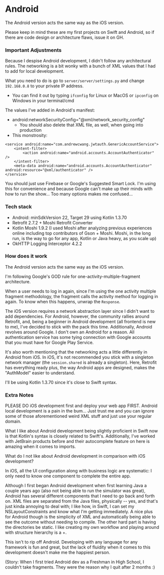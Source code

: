 # Android

The Android version acts the same way as the iOS version.

Please keep in mind these are my first projects on Swift and Android, so if there are code design or architecture flaws, issue it on GH.

### Important Adjustments

Because I despise Android development, I didn't follow any architectural rules. The networking is a bit wonky with a bunch of XML values that I had to add for local development.

What you need to do is go to `server/server/settings.py` and change `192.168.0.8` to your private IP address.
- You can find it out by typing `ifconfig` for Linux or MacOS or `ipconfig` on Windows in your terminal/cmd

The values I've added in Android's manifest:
- android:networkSecurityConfig="@xml/network_security_config"
    - You should also delete that XML file, as well, when going into production
- This monstrosity:
```
<service android:name="com.andrewcwang.jwtauth.GenericAccountService">
    <intent-filter>
        <action android:name="android.accounts.AccountAuthenticator" />
    </intent-filter>
    <meta-data android:name="android.accounts.AccountAuthenticator" android:resource="@xml/authenticator" />
</service>
```
You should just use Firebase or Google's Suggested Smart Lock. I'm using this for convenience and because Google can't make up their minds with how to run the show... Too many options makes me confused...

### Tech stack

- Android: minSdkVersion 22, Target 29 using Kotlin 1.3.70
- Retrofit 2.7.2 + Moshi Retrofit Converter
- Kotlin Moshi 1.9.2 (I used Moshi after analyzing previous experiences online including top contributors of Gson + Moshi. Moshi, in the long run, is the way to go for any app, Kotlin or Java heavy, as you scale up)
- OkHTTP Logging Interceptor 4.2.2

### How does it work

The Android version acts the same way as the iOS version.

I'm following Google's GOD rule for one-activity-multiple-fragment architecture.

When a user needs to log in again, since I'm using the one activity multiple fragment methodology, the fragment calls the activity method for logging in again. To know when this happens, unwrap the `Response`.

The iOS version requires a network abstraction layer since I didn't want to add dependencies. For Android, however, the community rallies around Retrofit, and, being a beginner in Android development (all frontend is new to me), I've decided to stick with the pack this time. Additionally, Android revolves around Google. I don't own an Android for a reason. All authentication service has some tying connection with Google accounts that you must have for Google Play Service.

It's also worth mentioning that the networking acts a little differently in Android from iOS. In iOS, it's not recommended you stick with a singleton network manager (the `session.shared` is already a singleton). Here, Retrofit has everything ready plus, the way Android apps are designed, makes the "AuthModel" easier to understand.

I'll be using Kotlin 1.3.70 since it's close to Swift syntax.

### Extra Notes

PLEASE DO iOS development first and deploy your web app FIRST. Android local development is a pain in the bum... Just trust me and you can ignore some of those aforementioned weird XML stuff and just use your regular domain.

What I like about Android development being slightly proficient in Swift now is that Kotlin's syntax is closely related to Swift's. Additionally, I've worked with JetBrain products before and their autocomplete feature on here is amazing when it comes to imports.

What do I not like about Android development in comparison with iOS development?

In iOS, all the UI configuration along with business logic are systematic: I only need to know one component to complete the entire app.

Although I first began Android development when first learning Java a couple years ago (also not being able to run the simulator was great), Android has several different components that I need to go back and forth on. XML files are separated from the Java files, physically -- yes, and that's just kinda annoying to deal with; I like how, in Swift, I can set my NSLayoutConstraints and know what I'm getting immediately. A nice plus for Android though is the simplicity of XML and automatically being able to see the outcome without needing to compile. The other hard part is having the directories be static. I like creating my own workflow and playing around with structure hierarchy is a +.

This isn't to rip off Android. Developing with any language for any framework is fun and great, but the lack of fluidity when it comes to this development doesn't make me the happiest person.

(Story: When I first tried Android dev as a Freshman in High School, I couldn't take fragments. They were the reason why I quit after 2 months :)